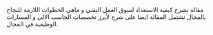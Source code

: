 
مقالة تشرح كيفية الاستعداد لسوق العمل التقني و ماهي الخطوات اللازمة للنجاح بالمجال
تشتمل المقالة ايضا على شرح لأبرز تخصصات الحاسب الالي و المسارات الوظيفية في المجال.

